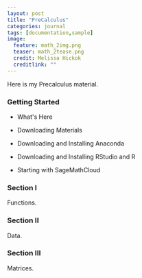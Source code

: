 ```yaml
---
layout: post
title: "PreCalculus"
categories: journal
tags: [documentation,sample]
image:
  feature: math_2img.png
  teaser: math_2tease.png
  credit: Melissa Hickok
  creditlink: ""
---
```


Here is my Precalculus material.

### Getting Started

- What's Here

- Downloading Materials

- Downloading and Installing Anaconda

- Downloading and Installing RStudio and R

- Starting with SageMathCloud

### Section I
Functions.

### Section II

Data.

### Section III
Matrices.
